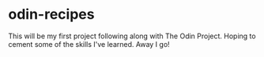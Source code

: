 # odin-recipes

This will be my first project following along with The Odin Project. Hoping to cement some of the skills I've learned. Away I go!